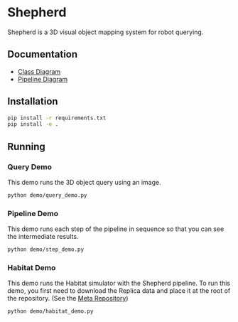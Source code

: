 # Shepherd

Shepherd is a 3D visual object mapping system for robot querying.

## Documentation

- [Class Diagram](doc/class_diagram.puml)
- [Pipeline Diagram](doc/pipeline_diagram.puml)


## Installation

```bash
pip install -r requirements.txt
pip install -e .
```

## Running

### Query Demo

This demo runs the 3D object query using an image.

```bash
python demo/query_demo.py
```

### Pipeline Demo

This demo runs each step of the pipeline in sequence so that you can see the intermediate results.

```bash
python demo/step_demo.py
```

### Habitat Demo

This demo runs the Habitat simulator with the Shepherd pipeline. To run this demo, you first need to download the Replica data and place it at the root of the repository. (See the [Meta Repository](https://github.com/facebookresearch/Replica-Dataset))

```bash
python demo/habitat_demo.py
```